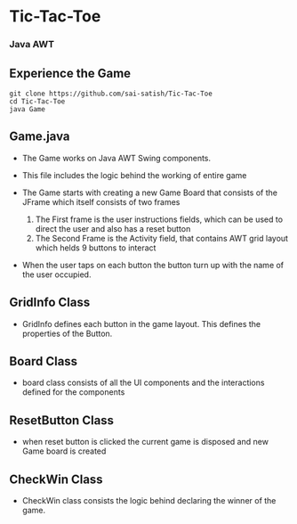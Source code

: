 # Tic-Tac-Toe
### Java AWT

## Experience the Game
```
git clone https://github.com/sai-satish/Tic-Tac-Toe
cd Tic-Tac-Toe
java Game
```

## Game.java
- The Game works on Java AWT Swing components.
- This file includes the logic behind the working of entire game
- The Game starts with creating a new Game Board that consists of the JFrame which itself consists of two frames

  1. The First frame is the user instructions fields, which can be used to direct the user and also has a reset button
  2. The Second Frame is the Activity field, that contains AWT grid layout which helds 9 buttons to interact

- When the user taps on each button the button turn up with the name of the user occupied.

## GridInfo Class
- GridInfo defines each button in the game layout. This defines the properties of the Button.

## Board Class
- board class consists of all the UI components and the interactions defined for the components

## ResetButton Class
- when reset button is clicked the current game is disposed and new Game board is created

## CheckWin Class
- CheckWin class consists the logic behind declaring the winner of the game.
